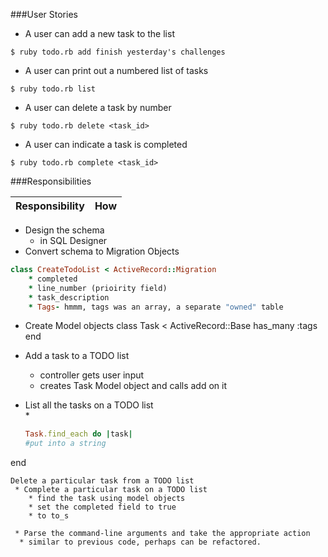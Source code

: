 ###User Stories
                                                           
 * A user can add a new task to the list
 
 ```text
$ ruby todo.rb add finish yesterday's challenges
```
 * A user can print out a numbered list of tasks

  ```text
 $ ruby todo.rb list
 ```

 * A user can delete a task by number
 ```text
 $ ruby todo.rb delete <task_id>
 ```

 * A user can indicate a task is completed
  ```text
  $ ruby todo.rb complete <task_id>
  ```

 


###Responsibilities

Responsibility                                               | How
-------------------------------------------------------------|----------------------
 * Design the schema 
    * in SQL Designer
 * Convert schema to Migration Objects  
```Ruby
class CreateTodoList < ActiveRecord::Migration
    * completed
    * line_number (prioirity field) 
    * task_description
    * Tags- hmmm, tags was an array, a separate "owned" table
```
 * Create Model objects 
 class Task < ActiveRecord::Base
 has_many :tags
 end

 * Add a task to a TODO list                        
    * controller gets user input
    * creates Task Model object and calls add on it
    
* List all the tasks on a TODO list                
    * 
    ```ruby
    Task.find_each do |task|
  #put into a string
end
```
Delete a particular task from a TODO list                                 
 * Complete a particular task on a TODO list                    
    * find the task using model objects
    * set the completed field to true
    * to to_s 
    
 * Parse the command-line arguments and take the appropriate action          
  * similar to previous code, perhaps can be refactored.
  

